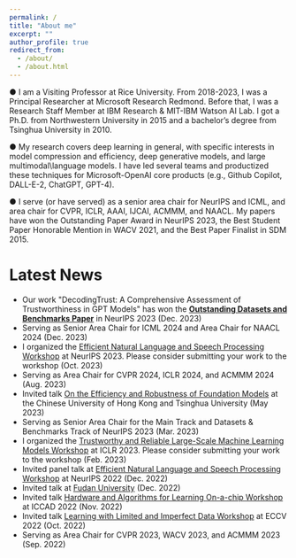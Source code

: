 ```yaml
---
permalink: /
title: "About me"
excerpt: ""
author_profile: true
redirect_from: 
  - /about/
  - /about.html
---
```


● I am a Visiting Professor at Rice University. From 2018-2023, I was a Principal Researcher at Microsoft Research Redmond. Before that, I was a Research Staff Member at IBM Research & MIT-IBM Watson AI Lab. I got a Ph.D. from Northwestern University in 2015 and a bachelor’s degree from Tsinghua University in 2010. 

● My research covers deep learning in general, with specific interests in model compression and efficiency, deep generative models, and large multimodal\language models. I have led several teams and productized these techniques for Microsoft-OpenAI core products (e.g., Github Copilot, DALL-E-2, ChatGPT, GPT-4). 

● I serve (or have served) as a senior area chair for NeurIPS and ICML, and area chair for CVPR, ICLR, AAAI, IJCAI, ACMMM, and NAACL. My papers have won the Outstanding Paper Award in NeurIPS 2023, the Best Student Paper Honorable Mention in WACV 2021, and the Best Paper Finalist in SDM 2015.

Latest News
======
* Our work "DecodingTrust: A Comprehensive Assessment of Trustworthiness in GPT Models" has won the [**Outstanding Datasets and Benchmarks Paper**](https://blog.neurips.cc/2023/12/11/announcing-the-neurips-2023-paper-awards/) in NeurIPS 2023 (Dec. 2023) <br>
* Serving as Senior Area Chair for ICML 2024 and Area Chair for NAACL 2024 (Dec. 2023) <br>
* I organized the [Efficient Natural Language and Speech Processing Workshop](https://neurips2023-enlsp.github.io/) at NeurIPS 2023. Please consider submitting your work to the workshop (Oct. 2023) <br>
*  Serving as Area Chair for CVPR 2024, ICLR 2024, and ACMMM 2024 (Aug. 2023) <br>
*  Invited talk [On the Efficiency and Robustness of Foundation Models](https://www.ie.cuhk.edu.hk/wp-content/uploads/main/documents/sem1023_Dr.%20CHENG%20Yu_20230509.pdf) at the Chinese University of Hong Kong and Tsinghua University (May 2023) <br>
*  Serving as Senior Area Chair for the Main Track and Datasets & Benchmarks Track of NeurIPS 2023 (Mar. 2023) <br>
*  I organized the [Trustworthy and Reliable Large-Scale Machine Learning Models Workshop](https://rtml-iclr2023.github.io/cfp.html) at ICLR 2023. Please consider submitting your work to the workshop (Feb. 2023) <br>
*  Invited panel talk at [Efficient Natural Language and Speech Processing Workshop](https://neurips2022-enlsp.github.io/) at NeurIPS 2022 (Dec. 2022) <br>
*  Invited talk at [Fudan University](https://mp.weixin.qq.com/s/OOIV_Byo6_3g8qLVtFEPpA) (Dec. 2022)<br>
*  Invited talk [Hardware and Algorithms for Learning On-a-chip Workshop](https://sites.google.com/rice.edu/iccad-halo-2022/schedule?authuser=0) at ICCAD 2022 (Nov. 2022) <br>
*  Invited talk [Learning with Limited and Imperfect Data Workshop](https://eccv2022.ecva.net/program/workshop-schedule/) at ECCV 2022 (Oct. 2022) <br>
*  Serving as Area Chair for CVPR 2023, WACV 2023, and ACMMM 2023 (Sep. 2022) <br>
